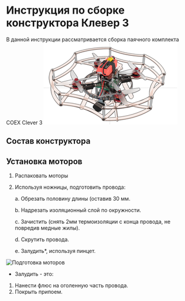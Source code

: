 Инструкция по сборке конструктора Клевер 3
==========================================
В данной инструкции рассматривается сборка паячного комплекта COEX Clever 3 
![Clever](assets/clever3_main.png)

Состав конструктора
-------------------

Установка моторов
-------------------
1. Распаковать моторы
2. Используя ножницы, подготовить провода:

    a. Обрезать половину длины (оставив 30 мм.
    
    b. Надрезать изоляционный слой по окружности.
    
    c. Зачистить (снять 2мм термоизоляции с конца провода, не повредив медные жилы).
    
    d. Скрутить провода.
    
    e. Залудить*, используя пинцет.

![Подготовка моторов](assets/prepareMotors.png)

* Залудить - это:
1. Нанести флюс на оголенную часть провода.
2. Покрыть припоем.
